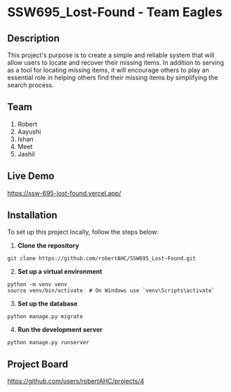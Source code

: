 # SSW695_Lost-Found - Team Eagles

## Description
This project's purpose is to create a simple and reliable system that will allow users to locate and recover their missing items. In addition to serving as a tool for locating missing items, it will encourage others to play an essential role in helping others find their missing items by simplifying the search process. 

## Team
<ol>
  <li>Robert</li>
  <li>Aayushi</li>
  <li>Ishan</li>
  <li>Meet</li>
  <li>Jashil</li>
</ol>

## Live Demo


https://ssw-695-lost-found.vercel.app/



## Installation
To set up this project locally, follow the steps below:

1. **Clone the repository**
```
git clone https://github.com/robertAHC/SSW695_Lost-Found.git
```

2. **Set up a virtual environment**
```
python -m venv venv
source venv/bin/activate  # On Windows use `venv\Scripts\activate`
```

3. **Set up the database**
```
python manage.py migrate
```

4. **Run the development server**
```
python manage.py runserver
```


## Project Board

https://github.com/users/robertAHC/projects/4



